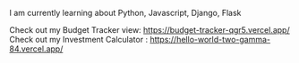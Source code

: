 I am currently learning about Python, Javascript, Django, Flask

Check out my Budget Tracker view: https://budget-tracker-qgr5.vercel.app/
Check out my Investment Calculator : https://hello-world-two-gamma-84.vercel.app/
